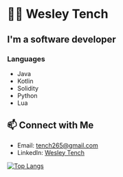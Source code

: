 # 👨‍💻 Wesley Tench

## I'm a software developer

### Languages
- Java
- Kotlin
- Solidity
- Python
- Lua

## 📫 Connect with Me

- Email: tench265@gmail.com
- LinkedIn: [Wesley Tench](https://www.linkedin.com/in/wesley-tench-983636237)

 [![Top Langs](https://github-readme-stats.vercel.app/api/top-langs/?username=Wesley-1&layout=compact)](https://github.com/Wesley-1/github-readme-stats)
 

